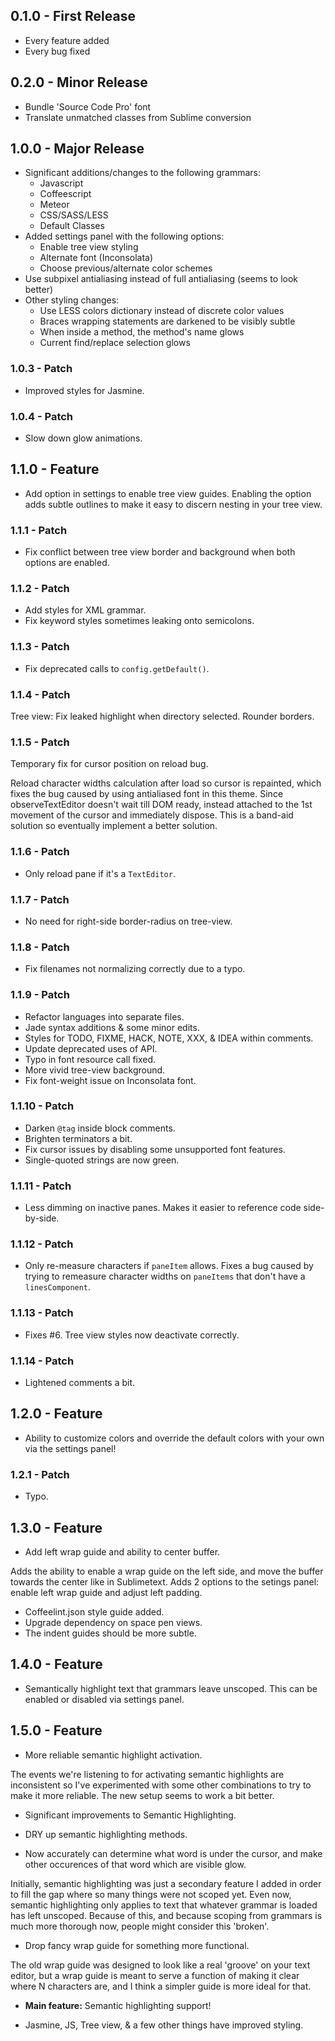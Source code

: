 ## 0.1.0 - First Release
* Every feature added
* Every bug fixed

## 0.2.0 - Minor Release
* Bundle 'Source Code Pro' font
* Translate unmatched classes from Sublime conversion

## 1.0.0 - Major Release
* Significant additions/changes to the following grammars:
  * Javascript
  * Coffeescript
  * Meteor
  * CSS/SASS/LESS
  * Default Classes
* Added settings panel with the following options:
  * Enable tree view styling
  * Alternate font (Inconsolata)
  * Choose previous/alternate color schemes
* Use subpixel antialiasing instead of full antialiasing (seems to look better)
* Other styling changes:
  * Use LESS colors dictionary instead of discrete color values
  * Braces wrapping statements are darkened to be visibly subtle
  * When inside a method, the method's name glows
  * Current find/replace selection glows

### 1.0.3 - Patch
* Improved styles for Jasmine.

### 1.0.4 - Patch
* Slow down glow animations.

## 1.1.0 - Feature
* Add option in settings to enable tree view guides. Enabling the option adds
subtle outlines to make it easy to discern nesting in your tree view.

### 1.1.1 - Patch
* Fix conflict between tree view border and background when both options are
enabled.

### 1.1.2 - Patch
* Add styles for XML grammar.
* Fix keyword styles sometimes leaking onto semicolons.

### 1.1.3 - Patch
* Fix deprecated calls to `config.getDefault()`.

### 1.1.4 - Patch
Tree view: Fix leaked highlight when directory selected. Rounder borders.

### 1.1.5 - Patch
Temporary fix for cursor position on reload bug.

Reload character widths calculation after load so cursor is repainted, which
fixes the bug caused by using antialiased font in this theme. Since
observeTextEditor doesn't wait till DOM ready, instead attached to the 1st
movement of the cursor and immediately dispose. This is a band-aid solution
so eventually implement a better solution.

### 1.1.6 - Patch
* Only reload pane if it's a `TextEditor`.

### 1.1.7 - Patch
* No need for right-side border-radius on tree-view.

### 1.1.8 - Patch
* Fix filenames not normalizing correctly due to a typo.

### 1.1.9 - Patch
* Refactor languages into separate files.
* Jade syntax additions & some minor edits.
* Styles for TODO, FIXME, HACK, NOTE, XXX, & IDEA within comments.
* Update deprecated uses of API.
* Typo in font resource call fixed.
* More vivid tree-view background.
* Fix font-weight issue on Inconsolata font.

### 1.1.10 - Patch
* Darken `@tag` inside block comments.
* Brighten terminators a bit.
* Fix cursor issues by disabling some unsupported font features.
* Single-quoted strings are now green.

### 1.1.11 - Patch
* Less dimming on inactive panes. Makes it easier to reference code 
side-by-side.

### 1.1.12 - Patch
* Only re-measure characters if `paneItem` allows. Fixes a bug caused by trying
to remeasure character widths on `paneItems` that don't have a `linesComponent`.

### 1.1.13 - Patch
* Fixes #6. Tree view styles now deactivate correctly.

### 1.1.14 - Patch
* Lightened comments a bit.

## 1.2.0 - Feature
* Ability to customize colors and override the default colors with your own via
the settings panel! 

### 1.2.1 - Patch
* Typo.

## 1.3.0 - Feature
* Add left wrap guide and ability to center buffer.

Adds the ability to enable a wrap guide on the left side, and move the
buffer towards the center like in Sublimetext. Adds 2 options to the
setings panel: enable left wrap guide and adjust left padding.

* Coffeelint.json style guide added.
* Upgrade dependency on space pen views.
* The indent guides should be more subtle.

## 1.4.0 - Feature
* Semantically highlight text that grammars leave unscoped. This can be enabled
or disabled via settings panel.

## 1.5.0 - Feature
* More reliable semantic highlight activation.

The events we're listening to for activating semantic highlights
are inconsistent so I've experimented with some other combinations
to try to make it more reliable. The new setup seems to work a bit
better.

* Significant improvements to Semantic Highlighting.

* DRY up semantic highlighting methods.
* Now accurately can determine what word is under the cursor, and
make other occurences of that word which are visible glow.

Initially, semantic highlighting was just a secondary feature I added
in order to fill the gap where so many things were not scoped yet.
Even now, semantic highlighting only applies to text that whatever
grammar is loaded has left unscoped. Because of this, and because
scoping from grammars is much more thorough now, people might
consider this 'broken'.

* Drop fancy wrap guide for something more functional.

The old wrap guide was designed to look like a real 'groove' on your
text editor, but a wrap guide is meant to serve a function of making
it clear where N characters are, and I think a simpler guide is more
ideal for that.

* **Main feature:** Semantic highlighting support!

* Jasmine, JS, Tree view, & a few other things have improved styling.

